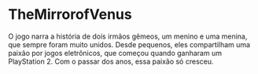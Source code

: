 # TheMirrorofVenus
O jogo narra a história de dois irmãos gêmeos, um menino e uma menina, que sempre foram muito unidos. Desde pequenos, eles compartilham uma paixão por jogos eletrônicos, que começou quando ganharam um PlayStation 2. Com o passar dos anos, essa paixão só cresceu.
